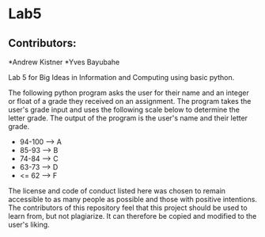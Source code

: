 # Lab5
## Contributors:
*Andrew Kistner
*Yves Bayubahe

Lab 5 for Big Ideas in Information and Computing using basic python.


The following python program asks the user for their name and an integer or float of a grade they received on an assignment. The program takes the user's grade input and uses the following scale below to determine the letter grade. The output of the program is the user's name and their letter grade.

- 94-100 --> A
- 85-93 --> B
- 74-84 --> C
- 63-73 --> D
- <= 62 --> F

The license and code of conduct listed here was chosen to remain accessible to as many people as possible and those with positive intentions. The contributors of this repository feel that this project should be used to learn from, but not plagiarize. It can therefore be copied and modified to the user's liking.


